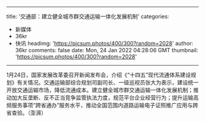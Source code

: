 
---
title: '交通部：建立健全城市群交通运输一体化发展机制'
categories: 
 - 新媒体
 - 36kr
 - 快讯
headimg: 'https://picsum.photos/400/300?random=2028'
author: 36kr
comments: false
date: Mon, 24 Jan 2022 04:28:06 GMT
thumbnail: 'https://picsum.photos/400/300?random=2028'
---

<div>   
1月24日，国家发展改革委召开新闻发布会，介绍《“十四五”现代流通体系建设规划》有关情况。交通运输部综合规划司副司长、一级巡视员张大为表示，建设统一开放交通运输市场，降低流通成本。建立健全城市群交通运输一体化发展机制；推动加大反垄断、反不正当竞争监管执法力度，规范平台企业经营行为；提升运输高频服务事项“跨省通办”服务水平，推动全国范围内道路运输电子证照推广应用与跨省查验。（澎湃）  
</div>
            